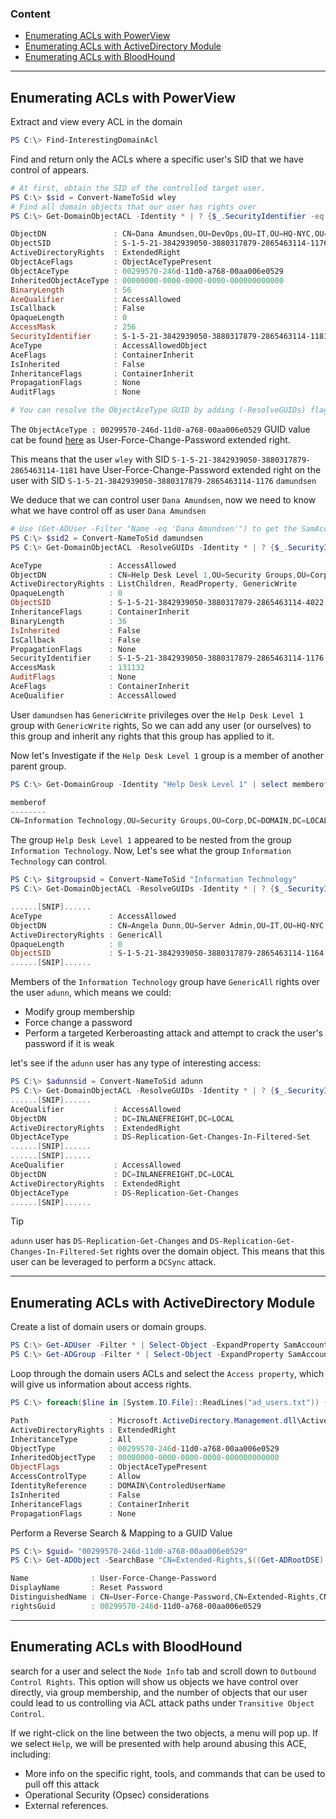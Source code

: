### Content
- [Enumerating ACLs with PowerView](#enumerating-acls-with-powerview)
- [Enumerating ACLs with ActiveDirectory Module](#enumerating-acls-with-activedirectory-module)
- [Enumerating ACLs with BloodHound](#enumerating-acls-with-bloodhound)
---

## Enumerating ACLs with PowerView

Extract and view every ACL in the domain

``` PowerShell
PS C:\> Find-InterestingDomainAcl
```

Find and return only the ACLs where a specific user's SID that we have control of appears.

``` PowerShell
# At first, obtain the SID of the controlled target user.
PS C:\> $sid = Convert-NameToSid wley
# Find all domain objects that our user has rights over
PS C:\> Get-DomainObjectACL -Identity * | ? {$_.SecurityIdentifier -eq $sid} 

ObjectDN               : CN=Dana Amundsen,OU=DevOps,OU=IT,OU=HQ-NYC,OU=Employees,OU=Corp,DC=DOMAIN,DC=LOCAL
ObjectSID              : S-1-5-21-3842939050-3880317879-2865463114-1176
ActiveDirectoryRights  : ExtendedRight
ObjectAceFlags         : ObjectAceTypePresent
ObjectAceType          : 00299570-246d-11d0-a768-00aa006e0529
InheritedObjectAceType : 00000000-0000-0000-0000-000000000000
BinaryLength           : 56
AceQualifier           : AccessAllowed
IsCallback             : False
OpaqueLength           : 0
AccessMask             : 256
SecurityIdentifier     : S-1-5-21-3842939050-3880317879-2865463114-1181
AceType                : AccessAllowedObject
AceFlags               : ContainerInherit
IsInherited            : False
InheritanceFlags       : ContainerInherit
PropagationFlags       : None
AuditFlags             : None

# You can resolve the ObjectAceType GUID by adding (-ResolveGUIDs) flag before identity filter.
```

The `ObjectAceType : 00299570-246d-11d0-a768-00aa006e0529` GUID value cat be found [here](https://learn.microsoft.com/en-us/openspecs/windows_protocols/ms-adts/1522b774-6464-41a3-87a5-1e5633c3fbbb) as User-Force-Change-Password extended right.

This means that the user `wley` with SID `S-1-5-21-3842939050-3880317879-2865463114-1181` have User-Force-Change-Password extended right on the user with SID `S-1-5-21-3842939050-3880317879-2865463114-1176` `damundsen`

We deduce that we can control user `Dana Amundsen`, now we need to know what we have control off as user `Dana Amundsen`
``` PowerShell
# Use (Get-ADUser -Filter "Name -eq 'Dana Amundsen'") to get the SamAccountName of the user Dana Amundsen
PS C:\> $sid2 = Convert-NameToSid damundsen
PS C:\> Get-DomainObjectACL -ResolveGUIDs -Identity * | ? {$_.SecurityIdentifier -eq $sid2} -Verbose

AceType               : AccessAllowed
ObjectDN              : CN=Help Desk Level 1,OU=Security Groups,OU=Corp,DC=DOMAIN,DC=LOCAL
ActiveDirectoryRights : ListChildren, ReadProperty, GenericWrite
OpaqueLength          : 0
ObjectSID             : S-1-5-21-3842939050-3880317879-2865463114-4022
InheritanceFlags      : ContainerInherit
BinaryLength          : 36
IsInherited           : False
IsCallback            : False
PropagationFlags      : None
SecurityIdentifier    : S-1-5-21-3842939050-3880317879-2865463114-1176
AccessMask            : 131132
AuditFlags            : None
AceFlags              : ContainerInherit
AceQualifier          : AccessAllowed
```

User `damundsen` has `GenericWrite` privileges over the `Help Desk Level 1` group with `GenericWrite` rights, So we can add any user (or ourselves) to this group and inherit any rights that this group has applied to it.

Now let's Investigate if the `Help Desk Level 1` group is a member of another parent group.

``` PowerShell
PS C:\> Get-DomainGroup -Identity "Help Desk Level 1" | select memberof

memberof                                                                      
--------                                                                      
CN=Information Technology,OU=Security Groups,OU=Corp,DC=DOMAIN,DC=LOCAL
```

The group `Help Desk Level 1` appeared to be nested from the group `Information Technology`.
Now, Let's see what the group `Information Technology` can control.

``` PowerShell
PS C:\> $itgroupsid = Convert-NameToSid "Information Technology"
PS C:\> Get-DomainObjectACL -ResolveGUIDs -Identity * | ? {$_.SecurityIdentifier -eq $itgroupsid} -Verbose

......[SNIP]......
AceType               : AccessAllowed
ObjectDN              : CN=Angela Dunn,OU=Server Admin,OU=IT,OU=HQ-NYC,OU=Employees,OU=Corp,DC=DOMAIN,DC=LOCAL
ActiveDirectoryRights : GenericAll
OpaqueLength          : 0
ObjectSID             : S-1-5-21-3842939050-3880317879-2865463114-1164
......[SNIP]......
```

Members of the `Information Technology` group have `GenericAll` rights over the user `adunn`, which means we could:
- Modify group membership
- Force change a password
- Perform a targeted Kerberoasting attack and attempt to crack the user's password if it is weak

let's see if the `adunn` user has any type of interesting access:

``` PowerShell
PS C:\> $adunnsid = Convert-NameToSid adunn 
PS C:\> Get-DomainObjectACL -ResolveGUIDs -Identity * | ? {$_.SecurityIdentifier -eq $adunnsid} -Verbose
......[SNIP]......
AceQualifier           : AccessAllowed
ObjectDN               : DC=INLANEFREIGHT,DC=LOCAL
ActiveDirectoryRights  : ExtendedRight
ObjectAceType          : DS-Replication-Get-Changes-In-Filtered-Set
......[SNIP]......
......[SNIP]......
AceQualifier           : AccessAllowed
ObjectDN               : DC=INLANEFREIGHT,DC=LOCAL
ActiveDirectoryRights  : ExtendedRight
ObjectAceType          : DS-Replication-Get-Changes
......[SNIP]......
```


> [!Tip]
> `adunn` user has `DS-Replication-Get-Changes` and `DS-Replication-Get-Changes-In-Filtered-Set` rights over the domain object. This means that this user can be leveraged to perform a `DCSync` attack.

---
## Enumerating ACLs with ActiveDirectory Module

Create a list of domain users or domain groups.

``` PowerShell
PS C:\> Get-ADUser -Filter * | Select-Object -ExpandProperty SamAccountName > ad_users.txt
PS C:\> Get-ADGroup -Filter * | Select-Object -ExpandProperty SamAccountName > ad_groups.txt
```

Loop through the domain users ACLs and select the `Access property`, which will give us information about access rights.

``` Powershell
PS C:\> foreach($line in [System.IO.File]::ReadLines("ad_users.txt")) {get-acl  "AD:\$(Get-ADUser $line)" | Select-Object Path -ExpandProperty Access | Where-Object {$_.IdentityReference -match 'DOMAIN\\ControledUserName'}}

Path                  : Microsoft.ActiveDirectory.Management.dll\ActiveDirectory:://RootDSE/CN=Dana Amundsen,OU=DevOps,OU=IT,OU=HQ-NYC,OU=Employees,OU=Corp,DC=DOMAIN,DC=LOCAL
ActiveDirectoryRights : ExtendedRight
InheritanceType       : All
ObjectType            : 00299570-246d-11d0-a768-00aa006e0529
InheritedObjectType   : 00000000-0000-0000-0000-000000000000
ObjectFlags           : ObjectAceTypePresent
AccessControlType     : Allow
IdentityReference     : DOMAIN\ControledUserName
IsInherited           : False
InheritanceFlags      : ContainerInherit
PropagationFlags      : None
```

Perform a Reverse Search & Mapping to a GUID Value

``` Powershell
PS C:\> $guid= "00299570-246d-11d0-a768-00aa006e0529"
PS C:\> Get-ADObject -SearchBase "CN=Extended-Rights,$((Get-ADRootDSE).ConfigurationNamingContext)" -Filter {ObjectClass -like 'ControlAccessRight'} -Properties * |Select Name,DisplayName,DistinguishedName,rightsGuid| ?{$_.rightsGuid -eq $guid} | fl

Name              : User-Force-Change-Password
DisplayName       : Reset Password
DistinguishedName : CN=User-Force-Change-Password,CN=Extended-Rights,CN=Configuration,DC=DOMAIN,DC=LOCAL
rightsGuid        : 00299570-246d-11d0-a768-00aa006e0529
```

---

## Enumerating ACLs with BloodHound

search for a user and select the `Node Info` tab and scroll down to `Outbound Control Rights`. 
This option will show us objects we have control over directly, via group membership, and the number of objects that our user could lead to us controlling via ACL attack paths under `Transitive Object Control`.

If we right-click on the line between the two objects, a menu will pop up. If we select `Help`, we will be presented with help around abusing this ACE, including:
- More info on the specific right, tools, and commands that can be used to pull off this attack
- Operational Security (Opsec) considerations
- External references.